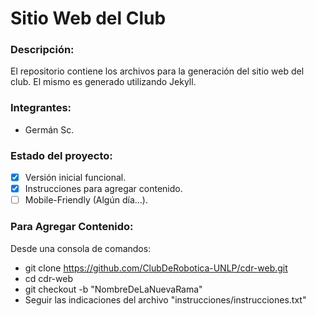 # Sitio Web del Club

### Descripción:

El repositorio contiene los archivos para la generación del sitio web del club. El mismo es generado utilizando Jekyll.

### Integrantes:
- Germán Sc.

### Estado del proyecto:
- [X] Versión inicial funcional.
- [X] Instrucciones para agregar contenido.
- [ ] Mobile-Friendly (Algún día...).

### Para Agregar Contenido:

Desde una consola de comandos:

- git clone https://github.com/ClubDeRobotica-UNLP/cdr-web.git
- cd cdr-web
- git checkout -b "NombreDeLaNuevaRama"
- Seguir las indicaciones del archivo "instrucciones/instrucciones.txt"

